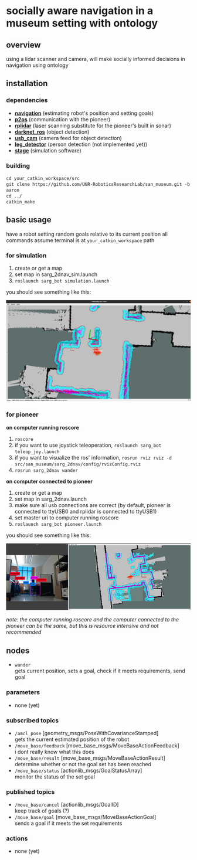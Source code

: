 # socially aware navigation in a museum setting with ontology

## overview

using a lidar scanner and camera, will make socially informed decisions in navigation using ontology

## installation

### dependencies

- **[navigation](wiki.ros.org/navigation/)** (estimating robot's position and setting goals)
- **[p2os](wiki.ros.org/p2os)** (communication with the pioneer)
- **[rplidar](wiki.ros.org/rplidar)** (laser scanning substitute for the pioneer's built in sonar)
- **[darknet_ros](wiki.ros.org/darknet_ros)** (object detection)
- **[usb_cam](wiki.ros.org/usb_cam)** (camera feed for object detection)
- **[leg_detector](wiki.ros.org/leg_detector)** (person detection (not implemented yet))
- **[stage](wiki.ros.org/stage/)** (simulation software)

### building

```
cd your_catkin_workspace/src
git clone https://github.com/UNR-RoboticsResearchLab/san_museum.git -b aaron
cd ../
catkin_make
```

## basic usage

have a robot setting random goals relative to its current position
all commands assume terminal is at `your_catkin_workspace` path

### for simulation

1. create or get a map
2. set map in sarg_2dnav_sim.launch
3. `roslaunch sarg_bot simulation.launch`

you should see something like this:

![rviz with simulated robot navigating](readme/sim.png?raw=true "Title")

### for pioneer

**on computer running roscore**

1. `roscore`
2. if you want to use joystick teleoperation, `roslaunch sarg_bot teleop_joy.launch`
3. if you want to visualize the ros' information, `rosrun rviz rviz -d src/san_museum/sarg_2dnav/config/rvizConfig.rviz`
4. `rosrun sarg_2dnav wander`

**on computer connected to pioneer**

1. create or get a map
2. set map in sarg_2dnav.launch
3. make sure all usb connections are correct (by default, pioneer is connected to ttyUSB0 and rplidar is connected to ttyUSB1)
4. set master uri to computer running roscore
5. `roslaunch sarg_bot pioneer.launch`

you should see something like this:

![rviz with simulated robot navigating](readme/pioneer.png?raw=true "Title")

*note: the computer running roscore and the computer connected to the pioneer can be the same, but this is resource intensive and not recommended*

## nodes

- `wander`<br/>
  gets current position, sets a goal, check if it meets requirements, send goal

### parameters

- none (yet)

### subscribed topics

- `/amcl_pose` [geometry_msgs/PoseWithCovarianceStamped]<br/>
  gets the current estimated position of the robot
- `/move_base/feedback` [move_base_msgs/MoveBaseActionFeedback]<br/>
  i dont really know what this does
- `/move_base/result` [move_base_msgs/MoveBaseActionResult]<br/>
  determine whether or not the goal set has been reached
- `/move_base/status` [actionlib_msgs/GoalStatusArray]<br/>
  monitor the status of the set goal

### published topics

- `/move_base/cancel` [actionlib_msgs/GoalID]<br/>
  keep track of goals (?)
- `/move_base/goal` [move_base_msgs/MoveBaseActionGoal]<br/>
  sends a goal if it meets the set requirements

### actions

- none (yet)

